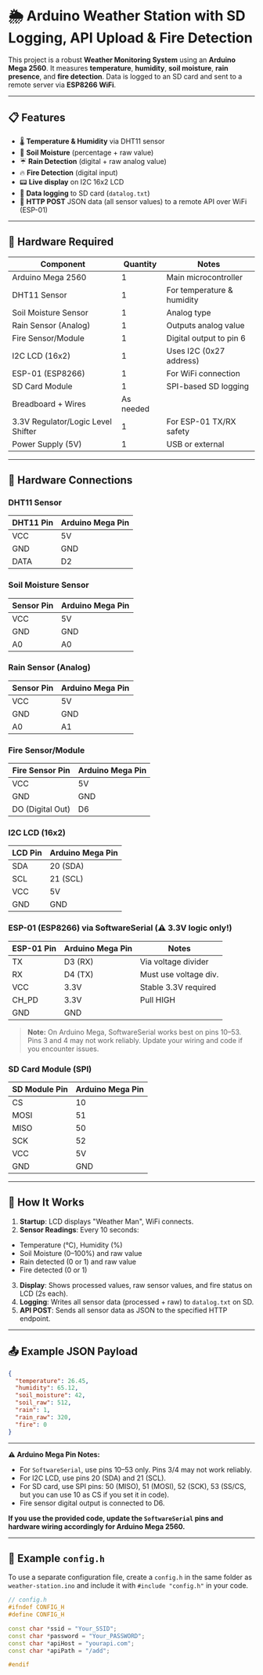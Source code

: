 # 🌦️ Arduino Weather Station with SD Logging, API Upload & Fire Detection

This project is a robust **Weather Monitoring System** using an **Arduino Mega 2560**. It measures **temperature**, **humidity**, **soil moisture**, **rain presence**, and **fire detection**. Data is logged to an SD card and sent to a remote server via **ESP8266 WiFi**.

---

## 📋 Features

- 🌡️ **Temperature & Humidity** via DHT11 sensor  
- 🌱 **Soil Moisture** (percentage + raw value)  
- ☔ **Rain Detection** (digital + raw analog value)  
- 🔥 **Fire Detection** (digital input)  
- 📟 **Live display** on I2C 16x2 LCD  
- 💾 **Data logging** to SD card (`datalog.txt`)  
- 📡 **HTTP POST** JSON data (all sensor values) to a remote API over WiFi (ESP-01)

---

## 🧰 Hardware Required

| Component             | Quantity | Notes                            |
|----------------------|----------|----------------------------------|
| Arduino Mega 2560    | 1        | Main microcontroller             |
| DHT11 Sensor         | 1        | For temperature & humidity       |
| Soil Moisture Sensor | 1        | Analog type                      |
| Rain Sensor (Analog) | 1        | Outputs analog value             |
| Fire Sensor/Module   | 1        | Digital output to pin 6          |
| I2C LCD (16x2)       | 1        | Uses I2C (0x27 address)          |
| ESP-01 (ESP8266)     | 1        | For WiFi connection              |
| SD Card Module       | 1        | SPI-based SD logging             |
| Breadboard + Wires   | As needed|                                  |
| 3.3V Regulator/Logic Level Shifter | 1 | For ESP-01 TX/RX safety     |
| Power Supply (5V)    | 1        | USB or external                  |

---

## 🔌 Hardware Connections

### DHT11 Sensor
| DHT11 Pin | Arduino Mega Pin |
|-----------|------------------|
| VCC       | 5V               |
| GND       | GND              |
| DATA      | D2               |

### Soil Moisture Sensor
| Sensor Pin | Arduino Mega Pin |
|------------|------------------|
| VCC        | 5V               |
| GND        | GND              |
| A0         | A0               |

### Rain Sensor (Analog)
| Sensor Pin | Arduino Mega Pin |
|------------|------------------|
| VCC        | 5V               |
| GND        | GND              |
| A0         | A1               |

### Fire Sensor/Module
| Fire Sensor Pin | Arduino Mega Pin |
|-----------------|------------------|
| VCC             | 5V               |
| GND             | GND              |
| DO (Digital Out)| D6               |

### I2C LCD (16x2)
| LCD Pin | Arduino Mega Pin |
|---------|------------------|
| SDA     | 20 (SDA)         |
| SCL     | 21 (SCL)         |
| VCC     | 5V               |
| GND     | GND              |

### ESP-01 (ESP8266) via SoftwareSerial (⚠️ 3.3V logic only!)
| ESP-01 Pin | Arduino Mega Pin | Notes                 |
|------------|------------------|-----------------------|
| TX         | D3 (RX)          | Via voltage divider   |
| RX         | D4 (TX)          | Must use voltage div. |
| VCC        | 3.3V             | Stable 3.3V required  |
| CH_PD      | 3.3V             | Pull HIGH             |
| GND        | GND              |                       |

> **Note:** On Arduino Mega, SoftwareSerial works best on pins 10–53. Pins 3 and 4 may not work reliably. Update your wiring and code if you encounter issues.

### SD Card Module (SPI)
| SD Module Pin | Arduino Mega Pin |
|---------------|------------------|
| CS            | 10               |
| MOSI          | 51               |
| MISO          | 50               |
| SCK           | 52               |
| VCC           | 5V               |
| GND           | GND              |

---

## 🧠 How It Works

1. **Startup**: LCD displays "Weather Man", WiFi connects.
2. **Sensor Readings**: Every 10 seconds:
  - Temperature (°C), Humidity (%)
  - Soil Moisture (0–100%) and raw value
  - Rain detected (0 or 1) and raw value
  - Fire detected (0 or 1)
3. **Display**: Shows processed values, raw sensor values, and fire status on LCD (2s each).
4. **Logging**: Writes all sensor data (processed + raw) to `datalog.txt` on SD.
5. **API POST**: Sends all sensor data as JSON to the specified HTTP endpoint.

---

## 📤 Example JSON Payload

```json
{
  "temperature": 26.45,
  "humidity": 65.12,
  "soil_moisture": 42,
  "soil_raw": 512,
  "rain": 1,
  "rain_raw": 320,
  "fire": 0
}
```

---

**⚠️ Arduino Mega Pin Notes:**  
- For `SoftwareSerial`, use pins 10–53 only. Pins 3/4 may not work reliably.  
- For I2C LCD, use pins 20 (SDA) and 21 (SCL).  
- For SD card, use SPI pins: 50 (MISO), 51 (MOSI), 52 (SCK), 53 (SS/CS, but you can use 10 as CS if you set it in code).  
- Fire sensor digital output is connected to D6.

**If you use the provided code, update the `SoftwareSerial` pins and hardware wiring accordingly for Arduino Mega 2560.**

---

## 📄 Example `config.h`

To use a separate configuration file, create a `config.h` in the same folder as `weather-station.ino` and include it with `#include "config.h"` in your code.

```cpp
// config.h
#ifndef CONFIG_H
#define CONFIG_H

const char *ssid = "Your_SSID";
const char *password = "Your_PASSWORD";
const char *apiHost = "yourapi.com";
const char *apiPath = "/add";

#endif
```
